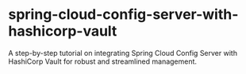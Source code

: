 # spring-cloud-config-server-with-hashicorp-vault
A step-by-step tutorial on integrating Spring Cloud Config Server with HashiCorp Vault for robust and streamlined management.
